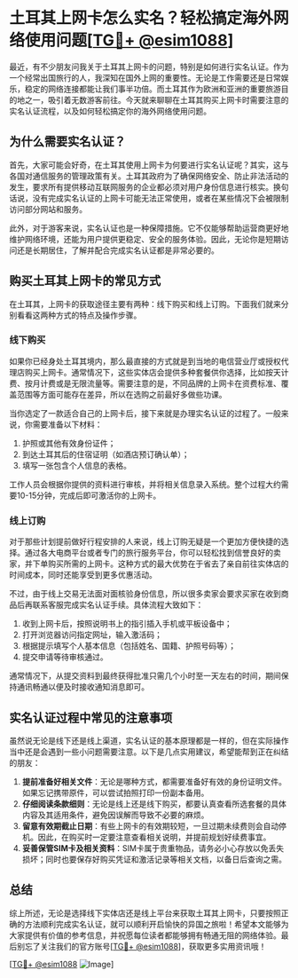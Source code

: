 # 土耳其上网卡怎么实名？轻松搞定海外网络使用问题[[TG💪+ @esim1088](https://t.me/s/esim1088)]

最近，有不少朋友问我关于土耳其上网卡的问题，特别是如何进行实名认证。作为一个经常出国旅行的人，我深知在国外上网的重要性。无论是工作需要还是日常娱乐，稳定的网络连接都能让我们事半功倍。而土耳其作为欧洲和亚洲的重要旅游目的地之一，吸引着无数游客前往。今天就来聊聊在土耳其购买上网卡时需要注意的实名认证流程，以及如何轻松搞定你的海外网络使用问题。

## 为什么需要实名认证？

首先，大家可能会好奇，在土耳其使用上网卡为何要进行实名认证呢？其实，这与各国对通信服务的管理政策有关。土耳其政府为了确保网络安全、防止非法活动的发生，要求所有提供移动互联网服务的企业都必须对用户身份信息进行核实。换句话说，没有完成实名认证的上网卡可能无法正常使用，或者在某些情况下会被限制访问部分网站和服务。

此外，对于游客来说，实名认证也是一种保障措施。它不仅能够帮助运营商更好地维护网络环境，还能为用户提供更稳定、安全的服务体验。因此，无论你是短期访问还是长期居住，了解并配合完成实名认证都是非常必要的。

## 购买土耳其上网卡的常见方式

在土耳其，上网卡的获取途径主要有两种：线下购买和线上订购。下面我们就来分别看看这两种方式的特点及操作步骤。

### 线下购买

如果你已经身处土耳其境内，那么最直接的方式就是到当地的电信营业厅或授权代理店购买上网卡。通常情况下，这些实体店会提供多种套餐供你选择，比如按天计费、按月计费或是无限流量等。需要注意的是，不同品牌的上网卡在资费标准、覆盖范围等方面可能存在差异，所以在选购之前最好多做些功课。

当你选定了一款适合自己的上网卡后，接下来就是办理实名认证的过程了。一般来说，你需要准备以下材料：

1. 护照或其他有效身份证件；
2. 到达土耳其后的住宿证明（如酒店预订确认单）；
3. 填写一张包含个人信息的表格。

工作人员会根据你提供的资料进行审核，并将相关信息录入系统。整个过程大约需要10-15分钟，完成后即可激活你的上网卡。

### 线上订购

对于那些计划提前做好行程安排的人来说，线上订购无疑是一个更加方便快捷的选择。通过各大电商平台或者专门的旅行服务平台，你可以轻松找到信誉良好的卖家，并下单购买所需的上网卡。这种方式的最大优势在于省去了亲自前往实体店的时间成本，同时还能享受到更多优惠活动。

不过，由于线上交易无法面对面核验身份信息，所以很多卖家会要求买家在收到商品后再联系客服完成实名认证手续。具体流程大致如下：

1. 收到上网卡后，按照说明书上的指引插入手机或平板设备中；
2. 打开浏览器访问指定网址，输入激活码；
3. 根据提示填写个人基本信息（包括姓名、国籍、护照号码等）；
4. 提交申请等待审核通过。

通常情况下，从提交资料到最终获得批准只需几个小时至一天左右的时间，期间保持通讯畅通以便及时接收通知消息即可。

## 实名认证过程中常见的注意事项

虽然说无论是线下还是线上渠道，实名认证的基本原理都是一样的，但在实际操作当中还是会遇到一些小问题需要注意。以下是几点实用建议，希望能帮到正在纠结的朋友：

1. **提前准备好相关文件**：无论是哪种方式，都需要准备好有效的身份证明文件。如果忘记携带原件，可以尝试拍照打印一份副本备用。
2. **仔细阅读条款细则**：无论是线上还是线下购买，都要认真查看所选套餐的具体内容及其适用条件，避免因误解而导致不必要的麻烦。
3. **留意有效期截止日期**：有些上网卡的有效期较短，一旦过期未续费则会自动停机。因此，在购买时一定要注意查看相关说明，并提前规划好续费事宜。
4. **妥善保管SIM卡及相关资料**：SIM卡属于贵重物品，请务必小心存放以免丢失损坏；同时也要保存好购买凭证和激活记录等相关文档，以备日后查询之需。

## 总结

综上所述，无论是选择线下实体店还是线上平台来获取土耳其上网卡，只要按照正确的方法顺利完成实名认证，就可以顺利开启愉快的异国之旅啦！希望本文能够为大家提供有价值的参考信息，并祝愿每位读者都能够拥有畅通无阻的网络体验。最后别忘了关注我们的官方账号[[TG💪+ @esim1088](https://t.me/s/esim1088)]，获取更多实用资讯哦！

[[TG💪+ @esim1088](https://t.me/s/esim1088) ![Image](https://i.postimg.cc/4NQfJmqS/Snipaste-2025-05-13-00-14-12.png)]